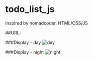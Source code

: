 # todo_list_js
Inspired by nomadcoder, HTML/CSS/JS

##URL: 

###Display - day
![day](https://user-images.githubusercontent.com/70501149/105573447-02060980-5da1-11eb-8a2f-a5253890c5eb.png)

###Display - night
![night](https://user-images.githubusercontent.com/70501149/105573458-19dd8d80-5da1-11eb-95d3-077433d5a4c0.png)

